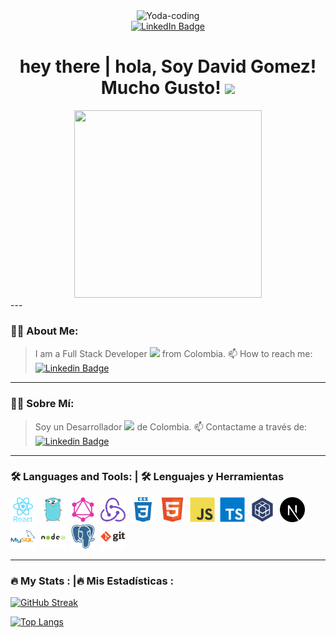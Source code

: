 
<div id="header" align="center">
<img src="https://media.giphy.com/media/vLlpbDafjgHystuJ0a/giphy.gif" alt="Yoda-coding" width="100" />
<div id="badges">
  <a href="https://www.linkedin.com/in/davigetz-developer/">
    <img src="https://img.shields.io/badge/LinkedIn-blue?style=for-the-badge&logo=linkedin&logoColor=white" alt="LinkedIn Badge"/>
  </a>
</div>
<h1>
  hey there | hola, Soy David Gomez! Mucho Gusto!
  <img src="https://media.giphy.com/media/hvRJCLFzcasrR4ia7z/giphy.gif" width="30px"/>
</h1>
<div align="center">
  <img src="https://media.giphy.com/media/dWesBcTLavkZuG35MI/giphy.gif" width="300" height="300"/>
</div>
</div>
---

### :man_technologist: About Me:
> I am a Full Stack Developer <img src="https://media.giphy.com/media/WUlplcMpOCEmTGBtBW/giphy.gif" width="30"> from Colombia.
:mailbox: How to reach me: [![Linkedin Badge](https://img.shields.io/badge/-david-blue?style=flat&logo=Linkedin&logoColor=white)]([your-linkedin-url](https://www.linkedin.com/in/davigetz-developer/))
---
### :man_technologist: Sobre Mí:
> Soy un Desarrollador <img src="https://media.giphy.com/media/WUlplcMpOCEmTGBtBW/giphy.gif" width="30"> de Colombia.
:mailbox: Contactame a través de: [![Linkedin Badge](https://img.shields.io/badge/-david-blue?style=flat&logo=Linkedin&logoColor=white)]([your-linkedin-url](https://www.linkedin.com/in/davigetz-developer/))
---

### :hammer_and_wrench: Languages and Tools: | :hammer_and_wrench: Lenguajes y Herramientas
<div>
  <img src="https://github.com/devicons/devicon/blob/master/icons/react/react-original-wordmark.svg" title="React" alt="React" width="40" height="40"/>&nbsp;
  <img src="https://github.com/devicons/devicon/blob/master/icons/go/go-original.svg" title="Spring" alt="Spring" width="40" height="40"/>&nbsp;
  <img src="https://github.com/devicons/devicon/blob/master/icons/graphql/graphql-plain.svg" title="Graphql" alt="Material UI" width="40" height="40"/>&nbsp;
  <img src="https://github.com/devicons/devicon/blob/master/icons/redux/redux-original.svg" title="Redux" alt="Redux " width="40" height="40"/>&nbsp;
  <img src="https://github.com/devicons/devicon/blob/master/icons/css3/css3-plain-wordmark.svg"  title="CSS3" alt="CSS" width="40" height="40"/>&nbsp;
  <img src="https://github.com/devicons/devicon/blob/master/icons/html5/html5-original.svg" title="HTML5" alt="HTML" width="40" height="40"/>&nbsp;
  <img src="https://github.com/devicons/devicon/blob/master/icons/javascript/javascript-original.svg" title="JavaScript" alt="JavaScript" width="40" height="40"/>&nbsp;
  <img src="https://github.com/devicons/devicon/blob/master/icons/typescript/typescript-original.svg" title="TypeScript" alt="TypeScript" width="40" height="40"/>&nbsp;
  <img src="https://github.com/devicons/devicon/blob/master/icons/sequelize/sequelize-plain.svg" title="Sequelize" alt="Sequelize" width="40" height="40"/>&nbsp;
  <img src="https://github.com/devicons/devicon/blob/master/icons/nextjs/nextjs-original.svg" title="NextJS"  alt="NextJS" width="40" height="40"/>&nbsp;
  <img src="https://github.com/devicons/devicon/blob/master/icons/mysql/mysql-original-wordmark.svg" title="MySQL"  alt="MySQL" width="40" height="40"/>&nbsp;
  <img src="https://github.com/devicons/devicon/blob/master/icons/nodejs/nodejs-original-wordmark.svg" title="NodeJS" alt="NodeJS" width="40" height="40"/>&nbsp;
  <img src="https://github.com/devicons/devicon/blob/master/icons/postgresql/postgresql-plain.svg" title="Postgres" alt="Postgres" width="40" height="40"/>&nbsp;
  <img src="https://github.com/devicons/devicon/blob/master/icons/git/git-original-wordmark.svg" title="Git" **alt="Git" width="40" height="40"/>
</div>

---

### :fire: My Stats : |:fire: Mis Estadísticas :
[![GitHub Streak](http://github-readme-streak-stats.herokuapp.com?user=Davigetz&theme=dark&background=000000)](https://git.io/streak-stats)

[![Top Langs](https://github-readme-stats.vercel.app/api/top-langs/?username=Davigetz&layout=compact&theme=vision-friendly-dark)](https://github.com/anuraghazra/github-readme-stats)
